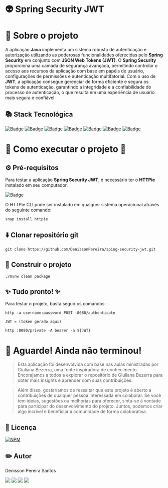 # 👽 Spring Security JWT

# 📑 Sobre o projeto 

A aplicação **Java** implementa um sistema robusto de autenticação e autorização utilizando as poderosas funcionalidades oferecidas pelo **Spring Security** em conjunto com **JSON Web Tokens (JWT)**. O **Spring Security** proporciona uma camada de segurança avançada, permitindo controlar o acesso aos recursos da aplicação com base em papéis de usuário, configurações de permissões e autenticação multifatorial. Com o uso de **JWT**, a aplicação consegue gerenciar de forma eficiente e segura os tokens de autenticação, garantindo a integridade e a confiabilidade do processo de autenticação, o que resulta em uma experiência de usuário mais segura e confiável.


## 📚 Stack Tecnológica

[![Badge](https://img.shields.io/badge/Java-17-%23FFA500?style=flat&logo=java&logoColor=white)](https://www.oracle.com/java/)
[![Badge](https://img.shields.io/badge/Spring%20Boot-3.2.3-%236DB33F?style=flat&logo=spring&logoColor=white)](https://spring.io/projects/spring-boot)
[![Badge](https://img.shields.io/badge/JWT-JSON%20Web%20Token-%23000000?style=flat&logo=json-web-tokens&logoColor=white)](https://jwt.io/)
[![Badge](https://img.shields.io/badge/Spring%20Security-5.7-%236DB33F?style=flat&logo=spring-security&logoColor=white)](https://spring.io/projects/spring-security)
[![Badge](https://img.shields.io/badge/Spring%20MVC-5.3.13-%236DB33F?style=flat&logo=spring&logoColor=white)](https://spring.io/projects/spring-framework)
[![Badge](https://img.shields.io/badge/Spring%20Data%20JDBC-2.3.1-%236DB33F?style=flat&logo=spring&logoColor=white)](https://spring.io/projects/spring-data-jdbc)
[![Badge](https://img.shields.io/badge/H2-1.4.200-%23FF6F61?style=flat&logo=h2&logoColor=white)](https://www.h2database.com/html/main.html)


# 🚀 Como executar o projeto 🚀

## ⚙ Pré-requisitos

Para testar a aplicação **Spring Security JWT**, é necessário ter o **HTTPie** instalado em seu computador. 

[![Badge](https://img.shields.io/badge/HTTPie-2.6.0-%230A8CC1?style=flat&logo=httpie&logoColor=white)](https://httpie.io/)


O HTTPie CLI pode ser instalado em qualquer sistema operacional através do seguinte comando:

```
snap install httpie
```

## ⬇️ Clonar repositório git

```
git clone https://github.com/DenissonPereira/sping-security-jwt.git
```

## 👷 Construir o projeto

```
./mvnw clean package
```

## ✨ Tudo pronto! ✨

Para testar o projeto, basta seguir os comandos:

```
http -a username:password POST :8080/authenticate
```

```
JWT = (token gerado aqui)
```

```
http :8080/private -A bearer -a ${JWT}
```

# 🚨 Aguarde! Ainda não terminou!

>Esta aplicação foi desenvolvida com base nas aulas ministradas por Giuliana Bezerra, uma fonte inspiradora de conhecimento. Encorajamos a todos a explorar o repositório de Giuliana Bezerra para obter mais insights e aprender com suas contribuições.

>Além disso, gostaríamos de ressaltar que este projeto é aberto a contribuições de qualquer pessoa interessada em colaborar. Se você tem ideias, sugestões ou melhorias para oferecer, sinta-se à vontade para participar do desenvolvimento do projeto. Juntos, podemos criar algo incrível e beneficiar a comunidade de forma colaborativa.

## 📜 Licença

[![NPM](https://img.shields.io/npm/l/react)](https://github.com/DenissonPereira/sping-security-jwt/blob/main/LICENSE) 

## ✏️ Autor 

Denisson Pereira Santos

<div> 
<a href="https://www.linkedin.com/in/denisson-pereira" target="_blank"><img src="https://img.shields.io/badge/-LinkedIn-%230077B5?style=for-the-badge&logo=linkedin&logoColor=white"  target="_blank"></a> 
<a href="https://denissonpereira.com" target="_blank"><img src="https://img.shields.io/badge/Meu%20Site-%2333cc33?style=for-the-badge&logo=fontawesome&logoColor=white&logoWidth=15&labelColor=black"  target="_blank"></a> 
<a href="https://github.com/DenissonPereira" target="_blank"><img src="https://img.shields.io/badge/GitHub-%23181717?style=for-the-badge&logo=github&logoColor=white&logoWidth=15&labelColor=black"  target="_blank"></a> 
<a href="https://www.instagram.com/denisson_pereira1?igshid=OGQ5ZDc2ODk2ZA%3D%3D&utm_source=qr" target="_blank"><img src="https://img.shields.io/badge/-Instagram-%23E4405F?style=for-the-badge&logo=instagram&logoColor=white"></a>
</div>&nbsp;&nbsp;